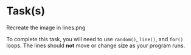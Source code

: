 # Task(s)

Recreate the image in lines.png

To complete this task, you will need to use `random()`, `line()`, and `for()` loops. The lines should **not** move or change size as your program runs.